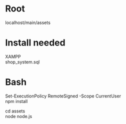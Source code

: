 # Root
localhost/main/assets 

# Install needed
XAMPP <br>
shop_system.sql <br>

# Bash
Set-ExecutionPolicy RemoteSigned -Scope CurrentUser <br>
npm install <br> 

cd assets <br>
node node.js <br>

